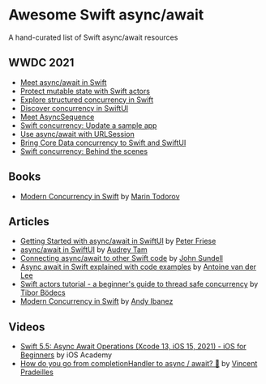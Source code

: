 # Awesome Swift async/await
A hand-curated list of Swift async/await resources

## WWDC 2021
- [Meet async/await in Swift](https://developer.apple.com/videos/play/wwdc2021-10132)
- [Protect mutable state with Swift actors](https://developer.apple.com/videos/play/wwdc2021-10133)
- [Explore structured concurrency in Swift](https://developer.apple.com/videos/play/wwdc2021-10134)
- [Discover concurrency in SwiftUI](https://developer.apple.com/videos/play/wwdc2021-10019)
- [Meet AsyncSequence](https://developer.apple.com/videos/play/wwdc2021-10058)
- [Swift concurrency: Update a sample app](https://developer.apple.com/videos/play/wwdc2021-10194)
- [Use async/await with URLSession](https://developer.apple.com/videos/play/wwdc2021-10095)
- [Bring Core Data concurrency to Swift and SwiftUI](https://developer.apple.com/videos/play/wwdc2021-10017)
- [Swift concurrency: Behind the scenes](https://developer.apple.com/videos/play/wwdc2021-10254)

## Books
- [Modern Concurrency in Swift](https://www.raywenderlich.com/books/modern-concurrency-in-swift) by [Marin Todorov](https://twitter.com/icanzilb)

## Articles
- [Getting Started with async/await in SwiftUI](https://peterfriese.dev/swiftui-concurrency-essentials-part1) by [Peter Friese](https://twitter.com/peterfriese)
- [async/await in SwiftUI](https://www.raywenderlich.com/25013447-async-await-in-swiftui) by [Audrey Tam](https://twitter.com/mataharimau)
- [Connecting async/await to other Swift code](https://www.swiftbysundell.com/articles/connecting-async-await-with-other-swift-code/) by [John Sundell](https://twitter.com/johnsundell)
- [Async await in Swift explained with code examples](https://www.avanderlee.com/swift/async-await) by [Antoine van der Lee](https://twitter.com/twannl)
- [Swift actors tutorial - a beginner's guide to thread safe concurrency](https://theswiftdev.com/swift-actors-tutorial-a-beginners-guide-to-thread-safe-concurrency) by [Tibor Bödecs](https://twitter.com/tiborbodecs)
- [Modern Concurrency in Swift](https://www.andyibanez.com/posts/modern-concurrency-in-swift-introduction/) by [Andy Ibanez](https://twitter.com/AndyIbanezK)

## Videos
- [Swift 5.5: Async Await Operations (Xcode 13, iOS 15, 2021) - iOS for Beginners](https://youtu.be/_n6XnabuYO8) by iOS Academy
- [How do you go from completionHandler to async / await? 🤔](https://youtu.be/9CI8O7iufDI) by [Vincent Pradeilles](https://twitter.com/v_pradeilles)
